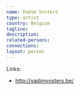 ```yaml
---
name: Vadim Vosters
type: artist
country: Belgium
tagline:
description:
related-persons:
connections:
layout: person
---
```

Links:
* <http://vadimvosters.be/>
